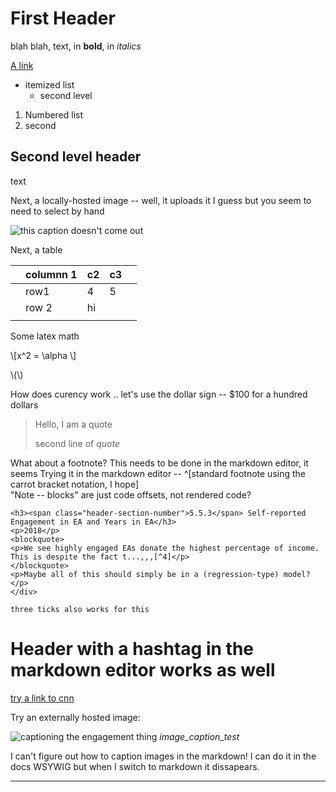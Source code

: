 First Header
============

blah blah, text, in **bold**, in *italics*

[A link](www.cnn.com)

*   itemized list
    *   second level

1.  Numbered list
2.  second

Second level header
-------------------

text

Next, a locally-hosted image -- well, it uploads it I guess but you seem to need to select by hand

![this caption doesn't come out](https://39669.cdn.cke-cs.com/cgyAlfpLFBBiEjoXacnz/images/7638c8d47ff5f6736806ac20968e6750e594e5fbd2243472.png)



Next, a table

|   | columnn 1 | c2 | c3 |   |
|---|-----------|----|----|---|
|   | row1      | 4  | 5  |   |
|   | row 2     | hi |    |   |
|   |           |    |    |   |

Some latex math

\\\[x^2 = \\alpha \\\]


\\(\\)

How does curency work .. let's use the dollar sign -- $100 for a hundred dollars

> Hello, I am a quote
>
> second line of *quote*

What about a footnote? This needs to be done in the markdown editor, it seems
Trying it in the markdown editor -- ^[standard footnote using the carrot bracket notation, I hope]
\
"Note -- blocks" are just code offsets, not  rendered code?

    <h3><span class="header-section-number">5.5.3</span> Self-reported Engagement in EA and Years in EA</h3>
    <p>2018</p>
    <blockquote>
    <p>We see highly engaged EAs donate the highest percentage of income. This is despite the fact t...,,,[^4]</p>
    </blockquote>
    <p>Maybe all of this should simply be in a (regression-type) model?</p>
    </div>


```
three ticks also works for this
```

# Header  with a hashtag in the markdown editor works as well

[try a link to cnn](www.cnn.com)



Try an externally hosted image:

![captioning the engagement thing](https://rethinkpriorities.github.io/ea_data_public/ea_survey_work_files/figure-html/unnamed-chunk-26-1.png)
*image_caption_test*

I can't figure out how to caption images in the markdown! I can do it in the docs WSYWIG but when I switch to markdown it dissapears.





* * *


